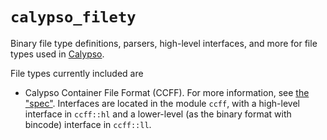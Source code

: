 # `calypso_filety`

Binary file type definitions, parsers, high-level interfaces, and more for file types used in [Calypso](https://github.com/calypso-lang/calypso).

File types currently included are
- Calypso Container File Format (CCFF). For more information, see [the "spec"](https://github.com/calypso-lang/calypso/blob/main/calypso_filety/ccff.md). Interfaces are located in the module `ccff`, with a high-level interface in `ccff::hl` and a lower-level (as the binary format with bincode) interface in `ccff::ll`.